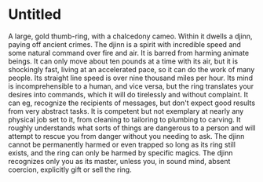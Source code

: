 # Untitled

A large, gold thumb-ring, with a chalcedony cameo. Within it dwells a djinn, paying off ancient crimes. The djinn is a spirit with incredible speed and some natural command over fire and air. It is barred from harming animate beings. It can only move about ten pounds at a time with its air, but it is shockingly fast, living at an accelerated pace, so it can do the work of many people. Its straight line speed is over nine thousand miles per hour. Its mind is incomprehensible to a human, and vice versa, but the ring translates your desires into commands, which it will do tirelessly and without complaint. It can eg, recognize the recipients of messages, but don't expect good results from very abstract tasks. It is competent but not exemplary at nearly any physical job set to it, from cleaning to tailoring to plumbing to carving. It roughly understands what sorts of things are dangerous to a person and will attempt to rescue you from danger without you needing to ask. The djinn cannot be permanently harmed or even trapped so long as its ring still exists, and the ring can only be harmed by specific magics. The djinn recognizes only you as its master, unless you, in sound mind, absent coercion, explicitly gift or sell the ring.